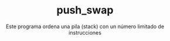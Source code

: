 <p align="center">
   <h1 align="center">push_swap</h1>
</p>

<p align="center">
  Este programa ordena una pila (stack) con un número limitado de instrucciones
</p>

